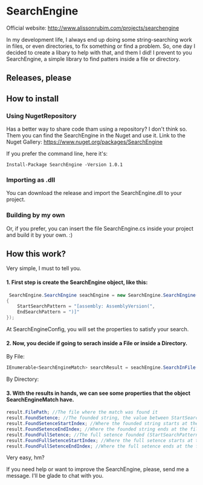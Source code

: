 # SearchEngine

Official website: http://www.alissonrubim.com/projects/searchengine

In my development life, I always end up doing some string-searching work in files, or even directories, to fix something or find a problem.
So, one day I decided to create a libary to help with that, and them I did! I prevent to you SearchEngine, a simple library to find patters inside a file or directory.

## Releases, please


## How to install

### Using NugetRepository
Has a better way to share code tham using a repository? I don't think so. Them you can find the SearchEngine in the Nuget and use it.
Link to the Nuget Gallery:
https://www.nuget.org/packages/SearchEngine

If you prefer the command line, here it's:
```powersheel
Install-Package SearchEngine -Version 1.0.1
```

### Importing as .dll
You can download the release and import the SearchEngine.dll to your project. 

### Building by my own
Or, if you prefer, you can insert the file SearchEngine.cs inside your project and build it by your own. :)

## How this work?
Very simple, I must to tell you. 

#### 1. First step is create the SearchEngine object, like this:
```C#
 SearchEngine.SearchEngine seachEngine = new SearchEngine.SearchEngine(new SearchEngineConfig()
{
    StartSearchPattern = "[assembly: AssemblyVersion(",
    EndSearchPattern = ")]"
});
```
At SearchEngineConfig, you will set the properties to satisfy your search.

#### 2. Now, you decide if going to serach inside a File or inside a Directory.
By File:
```C#
IEnumerable<SearchEngineMatch> searchResult = seachEngine.SearchInFile("AssemblyInfo.cs");
```
By Directory:

#### 3. With the results in hands, we can see some properties that the object SearchEngineMatch have.
```C#
result.FilePath; //The file where the match was found it
result.FoundSetence; //The founded string, the value between StartSearchPattern and EndSearchPattern
result.FoundSetenceStartIndex; //Where the founded string starts at the file
result.FoundSetenceEndIndex; //Where the founded string ends at the file
result.FoundFullSetence; //The full setence founded (StartSearchPattern + FoundSetence + EndSearchPattern)
result.FoundFullSetenceStartIndex; //Where the full setence starts at the file
result.FoundFullSetenceEndIndex; //Where the full setence ends at the file
```

Very easy, hm?

If you need help or want to improve the SearchEngine, please, send me a message. I'll be glade to chat with you.
